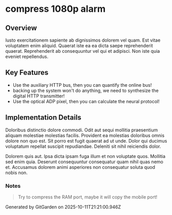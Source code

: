 # compress 1080p alarm

## Overview
Iusto exercitationem sapiente ab dignissimos dolorem vel quam. Est vitae voluptatem enim aliquid. Quaerat iste ea ea dicta saepe reprehenderit quaerat. Reprehenderit ab consequuntur vel qui et adipisci. Non iste quia eveniet repellendus.

## Key Features
- Use the auxiliary HTTP bus, then you can quantify the online bus!
- backing up the system won't do anything, we need to synthesize the digital HTTP transmitter!
- Use the optical ADP pixel, then you can calculate the neural protocol!

## Implementation Details
Doloribus distinctio dolore commodi. Odit aut sequi mollitia praesentium aliquam molestiae molestias facilis. Provident ea molestias doloribus omnis dolore non quo est. Sit porro est fugit quaerat ad ut unde. Dolor qui ducimus voluptatum repellat suscipit repudiandae. Deleniti sit nihil reiciendis dolor.
 Dolorem quis aut. Ipsa dicta ipsam fuga illum et non voluptate quos. Mollitia sed enim quia. Deserunt consequuntur consequatur quam nihil quas nemo et. Accusamus dolorem animi asperiores non consequatur soluta quod nobis non.

### Notes
> Try to compress the RAM port, maybe it will copy the mobile port!

Generated by GitGarden on 2025-10-11T21:21:00.946Z